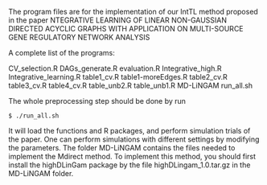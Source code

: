 The program files are for the implementation of our IntTL method proposed in the paper NTEGRATIVE LEARNING OF LINEAR NON-GAUSSIAN DIRECTED ACYCLIC GRAPHS WITH APPLICATION ON MULTI-SOURCE GENE REGULATORY NETWORK ANALYSIS

A complete list of the programs:

CV_selection.R
DAGs_generate.R
evaluation.R
Integrative_high.R
Integrative_learning.R
table1_cv.R
table1-moreEdges.R
table2_cv.R
table3_cv.R
table4_cv.R
table_unb2.R
table_unb1.R
MD-LiNGAM
run_all.sh

The whole preprocessing step should be done by run
```
$ ./run_all.sh
```

 It will load the functions and R packages, and perform simulation trials of the paper. One can perform simulations with different settings by modifying the parameters. The folder MD-LiNGAM contains the files needed to implement the Mdirect method. To implement this method, you should first install the highDLinGam package by the file highDLingam_1.0.tar.gz in the MD-LiNGAM folder. 
